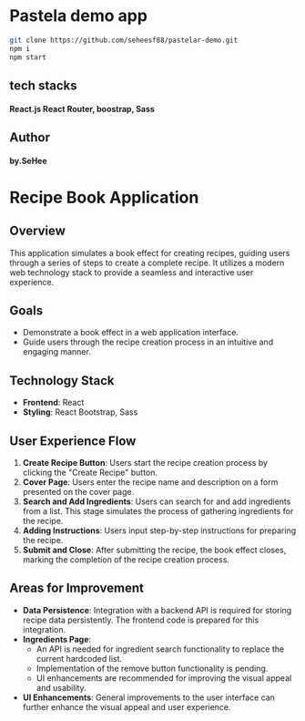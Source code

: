 # Pastela demo app

```bash
git clone https://github.com/seheesf88/pastelar-demo.git
npm i
npm start

```

## tech stacks
#### React.js React Router, boostrap, Sass

## Author
#### by.SeHee

# Recipe Book Application

## Overview

This application simulates a book effect for creating recipes, guiding users through a series of steps to create a complete recipe. It utilizes a modern web technology stack to provide a seamless and interactive user experience.

## Goals

- Demonstrate a book effect in a web application interface.
- Guide users through the recipe creation process in an intuitive and engaging manner.

## Technology Stack

- **Frontend**: React
- **Styling**: React Bootstrap, Sass

## User Experience Flow

1. **Create Recipe Button**: Users start the recipe creation process by clicking the "Create Recipe" button.
2. **Cover Page**: Users enter the recipe name and description on a form presented on the cover page.
3. **Search and Add Ingredients**: Users can search for and add ingredients from a list. This stage simulates the process of gathering ingredients for the recipe.
4. **Adding Instructions**: Users input step-by-step instructions for preparing the recipe.
5. **Submit and Close**: After submitting the recipe, the book effect closes, marking the completion of the recipe creation process.

## Areas for Improvement

- **Data Persistence**: Integration with a backend API is required for storing recipe data persistently. The frontend code is prepared for this integration.
- **Ingredients Page**:
  - An API is needed for ingredient search functionality to replace the current hardcoded list.
  - Implementation of the remove button functionality is pending.
  - UI enhancements are recommended for improving the visual appeal and usability.
- **UI Enhancements**: General improvements to the user interface can further enhance the visual appeal and user experience.

